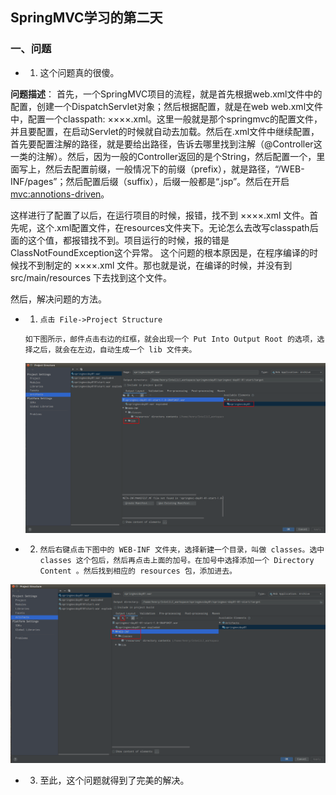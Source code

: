 ## SpringMVC学习的第二天

### 一、问题

- 1. 这个问题真的很傻。

**问题描述**： 首先，一个SpringMVC项目的流程，就是首先根据web.xml文件中的配置，创建一个DispatchServlet对象；然后根据配置，就是在web
web.xml文件中，配置一个<init-param>classpath: ××××.xml</init-param>。这里一般就是那个springmvc的配置文件，并且要配置，在启动Servlet的时候就自动去加载。然后在.xml文件中继续配置，首先要配置注解的路径，就是要给出路径，告诉去哪里找到注解（@Controller这一类的注解）。然后，因为一般的Controller返回的是个String，然后配置一个<bean></bean>，里面写上<peoperty></property>，然后去配置前缀，一般情况下的前缀（prefix），就是路径，“/WEB-INF/pages”；然后配置后缀（suffix），后缀一般都是“.jsp”。然后在开启 <mvc:annotions-driven>。

这样进行了配置了以后，在运行项目的时候，报错，找不到 ××××.xml 文件。首先呢，这个.xml配置文件，在resources文件夹下。无论怎么去改写classpath后面的这个值，都报错找不到。项目运行的时候，报的错是 ClassNotFoundException这个异常。 这个问题的根本原因是，在程序编译的时候找不到制定的 ××××.xml 文件。那也就是说，在编译的时候，并没有到 src/main/resources 下去找到这个文件。

然后，解决问题的方法。

- 1. `点击 File->Project Structure`
  
  `如下图所示，邮件点击右边的红框，就会出现一个 Put Into Output Root 的选项，选择之后，就会在左边，自动生成一个 lib 文件夹。`
  
  ![](../images/1.png)

- 2. `然后右键点击下图中的 WEB-INF 文件夹，选择新建一个目录，叫做 classes。选中 classes 这个包后，然后再点击上面的加号。在加号中选择添加一个 Directory Content 。然后找到相应的 resources 包，添加进去。`

![](../images/2.png)

- 3. 至此，这个问题就得到了完美的解决。
